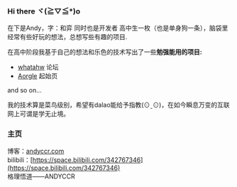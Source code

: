 ### Hi there ヾ(≧▽≦*)o
在下是Andy，字：和弈 
同时也是开发者
高中生一枚（也是单身狗一条），脑袋里经常有些好玩的想法，总想写些有趣的项目.  

在高中阶段我基于自己的想法和乐色的技术写出了一些**勉强能用的项目:**  
* [whatahw](http://www.whatahw.com/) 论坛 
* [Aorgle](http://aorgle.com/) 起始页

and so on...

我的技术算是菜鸟级别，希望有dalao能给予指教(⊙ˍ⊙)，在如今瞬息万变的互联网上可谓是学无止境。  

### 主页
博客：[andyccr.com](http://www.andyccr.com)  
bilibili：[https://space.bilibili.com/342767346](https://space.bilibili.com/342767346)  
格理悟道——ANDYCCR
